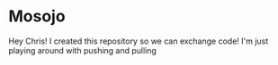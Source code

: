 Mosojo
======
Hey Chris! I created this repository so we can exchange code!
I'm just playing around with pushing and pulling

